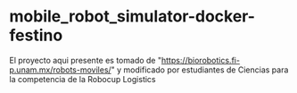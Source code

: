 # mobile_robot_simulator-docker-festino
El proyecto aqui presente es tomado de "https://biorobotics.fi-p.unam.mx/robots-moviles/" y modificado por estudiantes de Ciencias para la competencia de la Robocup Logistics
